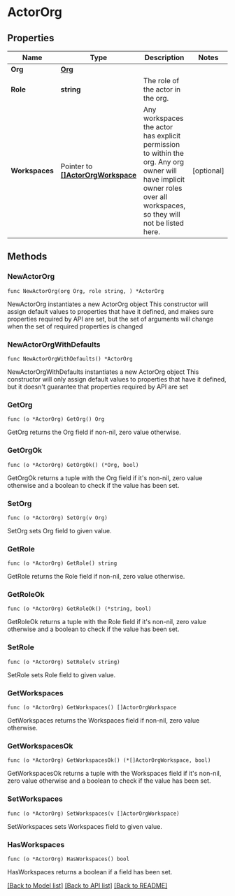 # ActorOrg

## Properties

Name | Type | Description | Notes
------------ | ------------- | ------------- | -------------
**Org** | [**Org**](Org.md) |  | 
**Role** | **string** | The role of the actor in the org. | 
**Workspaces** | Pointer to [**[]ActorOrgWorkspace**](ActorOrgWorkspace.md) | Any workspaces the actor has explicit permission to within the org. Any org owner will have implicit owner roles over all workspaces, so they will not be listed here. | [optional] 

## Methods

### NewActorOrg

`func NewActorOrg(org Org, role string, ) *ActorOrg`

NewActorOrg instantiates a new ActorOrg object
This constructor will assign default values to properties that have it defined,
and makes sure properties required by API are set, but the set of arguments
will change when the set of required properties is changed

### NewActorOrgWithDefaults

`func NewActorOrgWithDefaults() *ActorOrg`

NewActorOrgWithDefaults instantiates a new ActorOrg object
This constructor will only assign default values to properties that have it defined,
but it doesn't guarantee that properties required by API are set

### GetOrg

`func (o *ActorOrg) GetOrg() Org`

GetOrg returns the Org field if non-nil, zero value otherwise.

### GetOrgOk

`func (o *ActorOrg) GetOrgOk() (*Org, bool)`

GetOrgOk returns a tuple with the Org field if it's non-nil, zero value otherwise
and a boolean to check if the value has been set.

### SetOrg

`func (o *ActorOrg) SetOrg(v Org)`

SetOrg sets Org field to given value.


### GetRole

`func (o *ActorOrg) GetRole() string`

GetRole returns the Role field if non-nil, zero value otherwise.

### GetRoleOk

`func (o *ActorOrg) GetRoleOk() (*string, bool)`

GetRoleOk returns a tuple with the Role field if it's non-nil, zero value otherwise
and a boolean to check if the value has been set.

### SetRole

`func (o *ActorOrg) SetRole(v string)`

SetRole sets Role field to given value.


### GetWorkspaces

`func (o *ActorOrg) GetWorkspaces() []ActorOrgWorkspace`

GetWorkspaces returns the Workspaces field if non-nil, zero value otherwise.

### GetWorkspacesOk

`func (o *ActorOrg) GetWorkspacesOk() (*[]ActorOrgWorkspace, bool)`

GetWorkspacesOk returns a tuple with the Workspaces field if it's non-nil, zero value otherwise
and a boolean to check if the value has been set.

### SetWorkspaces

`func (o *ActorOrg) SetWorkspaces(v []ActorOrgWorkspace)`

SetWorkspaces sets Workspaces field to given value.

### HasWorkspaces

`func (o *ActorOrg) HasWorkspaces() bool`

HasWorkspaces returns a boolean if a field has been set.


[[Back to Model list]](../README.md#documentation-for-models) [[Back to API list]](../README.md#documentation-for-api-endpoints) [[Back to README]](../README.md)


